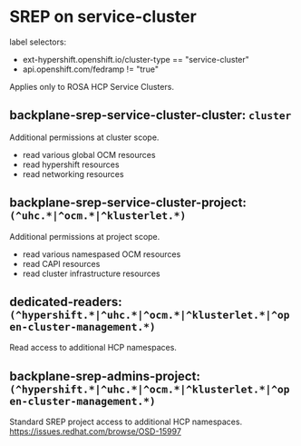 # SREP on service-cluster
label selectors:
* ext-hypershift.openshift.io/cluster-type == "service-cluster"
* api.openshift.com/fedramp != "true"

Applies only to ROSA HCP Service Clusters.

## backplane-srep-service-cluster-cluster: `cluster`
Additional permissions at cluster scope.
* read various global OCM resources
* read hypershift resources
* read networking resources

## backplane-srep-service-cluster-project: `(^uhc.*|^ocm.*|^klusterlet.*)`
Additional permissions at project scope.
* read various namespased OCM resources
* read CAPI resources
* read cluster infrastructure resources

## dedicated-readers: `(^hypershift.*|^uhc.*|^ocm.*|^klusterlet.*|^open-cluster-management.*)`
Read access to additional HCP namespaces.

## backplane-srep-admins-project: `(^hypershift.*|^uhc.*|^ocm.*|^klusterlet.*|^open-cluster-management.*)`
Standard SREP project access to additional HCP namespaces.
https://issues.redhat.com/browse/OSD-15997
